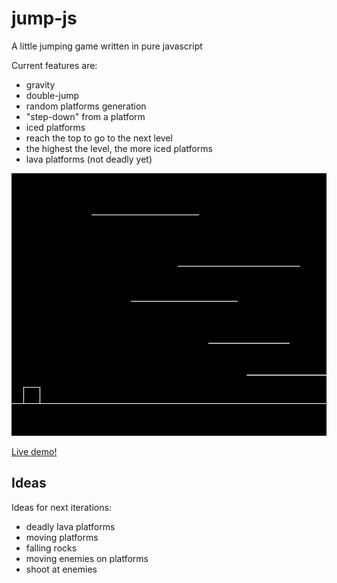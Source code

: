 # jump-js
A little jumping game written in pure javascript

Current features are:
- gravity
- double-jump
- random platforms generation
- "step-down" from a platform
- iced platforms
- reach the top to go to the next level
- the highest the level, the more iced platforms
- lava platforms (not deadly yet)

![screenshot](./jump-js.gif)

[Live demo!](https://hijackit.github.io/jump-js/)

## Ideas
Ideas for next iterations:
- deadly lava platforms
- moving platforms
- falling rocks
- moving enemies on platforms
- shoot at enemies